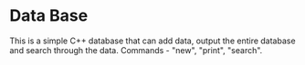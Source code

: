 # Data Base
This is a simple C++ database that can add data, output the entire database and search through the data. Commands - "new", "print", "search".
